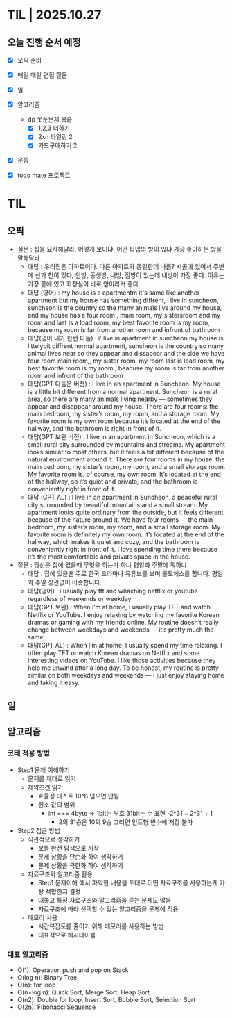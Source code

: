 # TIL | 2025.10.27

## 오늘 진행 순서 예정

-   [x] 오픽 준비
-   [x] 매일 매일 면접 질문
-   [x] 일
-   [x] 알고리즘
    -   dp 못푼문제 복습
        -   [x] 1,2,3 더하기
        -   [x] 2xn 타일링 2
        -   [x] 카드구매하기 2
-   [x] 운동
-   [x] todo mate 프로젝트


# TIL

## 오픽

-   질문 : 집을 묘사해달라, 어떻게 보이냐, 어떤 타입의 방이 있냐 가장 좋아하는 방을 말해달라
    -   대답 : 우리집은 아파트이다. 다른 아파트와 동일한데 나름? 시골에 있어서 주변에 산과 천이 있다, 안방, 동생방, 내방, 짐방이 있는데 내방이 가장 좋다. 이유는 가장 끝에 있고 화장실이 바로 앞이라서 좋다.
    -   대답 (영어) : my house is a apartmentm it's same like another apartment but my house has something diffrent, i live in suncheon, suncheon is the country so the many animals live around my house, and my house has a four room , main room, my sistersroom and my room and last is a load room, my best favorite room is my room, because my room is far from another room and infront of bathroom
    -   대답(영어 내가 한번 다듬) : i' live in apartment in suncheon my house is littelybit diffrent normal apartment, suncheon is the country so many animal lives near so they appear and dissapear and the side we have four room main room,, my sister room, my room last is load room, my best favorite room is my room , beacuse my room is far from another room and infront of the bathroom
    -   대답(GPT 다듬은 버전) : I live in an apartment in Suncheon. My house is a little bit different from a normal apartment. Suncheon is a rural area, so there are many animals living nearby — sometimes they appear and disappear around my house. There are four rooms: the main bedroom, my sister’s room, my room, and a storage room. My favorite room is my own room because it’s located at the end of the hallway, and the bathroom is right in front of it.
    -   대답(GPT 보완 버전) : I live in an apartment in Suncheon, which is a small rural city surrounded by mountains and streams. My apartment looks similar to most others, but it feels a bit different because of the natural environment around it. There are four rooms in my house: the main bedroom, my sister’s room, my room, and a small storage room. My favorite room is, of course, my own room. It’s located at the end of the hallway, so it’s quiet and private, and the bathroom is conveniently right in front of it.
    -   대답 (GPT AL) : I live in an apartment in Suncheon, a peaceful rural city surrounded by beautiful mountains and a small stream. My apartment looks quite ordinary from the outside, but it feels different because of the nature around it. We have four rooms — the main bedroom, my sister’s room, my room, and a small storage room. My favorite room is definitely my own room. It’s located at the end of the hallway, which makes it quiet and cozy, and the bathroom is conveniently right in front of it. I love spending time there because it’s the most comfortable and private space in the house.
-   질문 : 당신은 집에 있을때 무엇을 하는가 하냐 평일과 주말에 뭐하냐
    -   대답 : 집에 있을땐 주로 한국 드라마나 유튜브를 보며 롤토체스를 합니다. 평일과 주말 상관없이 비슷합니다.
    -   대답(영어) : i usually play tft and whaching netflix or youtube regardless of weekends or weekday
    -   대답(GPT 보완) : When I’m at home, I usually play TFT and watch Netflix or YouTube. I enjoy relaxing by watching my favorite Korean dramas or gaming with my friends online. My routine doesn’t really change between weekdays and weekends — it’s pretty much the same.
    -   대답(GPT AL) : When I’m at home, I usually spend my time relaxing. I often play TFT or watch Korean dramas on Netflix and some interesting videos on YouTube. I like those activities because they help me unwind after a long day. To be honest, my routine is pretty similar on both weekdays and weekends — I just enjoy staying home and taking it easy.

## 일

## 알고리즘

### 코테 적용 방법

-   Step1 문제 이해하기
    -   문제를 제대로 읽기
    -   제약조건 읽기
        -   효율성 테스트 10^8 넘으면 안됨
        -   원소 값의 범위
            -   int === 4byte => 1bit는 부호 31bit는 수 표현 -2^31 ~ 2^31 + 1
                -   2의 31승은 10의 9승 그러면 인트형 변수에 저장 불가
-   Step2 접근 방법
    -   직관적으로 생각하기
        -   보통 완전 탐색으로 시작
        -   문제 상황을 단순화 하여 생각하기
        -   문제 상황을 극한화 하여 생각하기
    -   자료구조와 알고리즘 활용
        -   Step1 문제이해 에서 파악한 내용을 토대로 어떤 자료구조를 사용하는게 가장 적합한지 결정
        -   대놓고 특정 자료구조와 알고리즘을 묻는 문제도 많음
        -   자료구조에 따라 선택할 수 있는 알고리즘을 문제에 적용
    -   메모리 사용
        -   시간복잡도를 줄이기 위해 메모리를 사용하는 방법
        -   대표적으로 해시테이블

### 대표 알고리즘

-   O(1): Operation push and pop on Stack
-   O(log n): Binary Tree
-   O(n): for loop
-   O(n×log n): Quick Sort, Merge Sort, Heap Sort
-   O(n2): Double for loop, Insert Sort, Bubble Sort, Selection Sort
-   O(2n): Fibonacci Sequence
